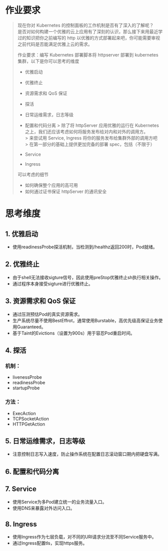 # 作业要求
> 现在你对 Kubernetes 的控制面板的工作机制是否有了深入的了解呢？  
> 是否对如何构建一个优雅的云上应用有了深刻的认识，那么接下来用最近学过的知识把你之前编写的 http 以优雅的方式部署起来吧，你可能需要审视之前代码是否能满足优雅上云的需求。
>
> 作业要求：编写 Kubernetes 部署脚本将 httpserver 部署到 kubernetes 集群，以下是你可以思考的维度
>
> -   优雅启动
> -   优雅终止
> -   资源需求和 QoS 保证
> -   探活
> -   日常运维需求，日志等级
> -   配置和代码分离
      > 除了将 httpServer 应用优雅的运行在 Kubernetes 之上，我们还应该考虑如何将服务发布给对内和对外的调用方。  
      > 来尝试用 Service, Ingress 将你的服务发布给集群外部的调用方吧  
      > 在第一部分的基础上提供更加完备的部署 spec，包括（不限于）
>
> -   Service
> -   Ingress
>
> 可以考虑的细节
>
> -   如何确保整个应用的高可用
> -   如何通过证书保证 httpServer 的通讯安全


# 思考维度
## 1. 优雅启动
- 使用readinessProbe探活机制，当检测到/healthz返回200时，Pod就绪。

## 2. 优雅终止
- 由于shell无法接收sigture信号，因此使用preStop优雅终止sh执行相关操作。
- 通过程序本身接受sigture进行优雅终止。

## 3. 资源需求和 QoS 保证
- 通过压测预估Pod的真实资源需求。
- 生产系统尽量不使用BestEffrot，通常使用Burstable，高优先级高保证业务使用Guaranteed。
- 基于Taint的Evictions（设置为900s）用于容忍Pod重启时间。

## 4. 探活
### 机制：
- livenessProbe
- readinessProbe
- startupProbe
### 方法：
- ExecAction
- TCPSocketAction
- HTTPGetAction

## 5. 日常运维需求，日志等级
- 注意控制日志写入速度，防止操作系统在配置日志滚动窗口期内把硬盘写满。

## 6. 配置和代码分离

## 7. Service
- 使用Service为多Pod建立统一的业务流量入口。
- 使用DNS来暴露对外访问入口。

## 8. Ingress
- 使用Ingress作为七层负载，对不同的URI请求分流至不同Service服务中。
- 通过Ingress配置tls，实现https服务。